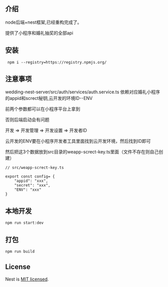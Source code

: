 ## 介绍

node后端+nest框架,已经重构完成了。

提供了小程序和婚礼抽奖的全部api


## 安装 
```
 npm i --registry=https://registry.npmjs.org/ 
```

## 注意事项

wedding-nest-server/src/auth/services/auth.service.ts 依赖对应婚礼小程序的appid和screct秘钥,云开发的环境ID--ENV 

前两个参数都可以在小程序平台上拿到

否则后端启动会有问题

开发 => 开发管理 => 开发设置 => 开发者ID

云开发的ENV要在小程序开发者工具里面找到云开发环境，然后找到ID即可

然后把这3个数据放到src目录的weapp-screct-key.ts里面（文件不存在则自己创建）
```
// src/weapp-screct-key.ts

export const config= {
    "appid": "xxx",
    "secret": "xxx",
    "ENV": "xxx"
}
```
## 本地开发
```
npm run start:dev
```
## 打包

```
npm run build
```

## License
  Nest is [MIT licensed](LICENSE).
